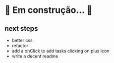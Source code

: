 # 🚧  Em construção... 🚧

## next steps

- better css
- refactor
- add a onClick to add tasks clicking on plus icon
- write a decent readme